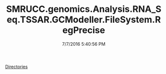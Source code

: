﻿---
title: SMRUCC.genomics.Analysis.RNA_Seq.TSSAR.GCModeller.FileSystem.RegPrecise
date: 7/7/2016 5:40:56 PM
---

[Directories](T-SMRUCC.genomics.Analysis.RNA_Seq.TSSAR.GCModeller.FileSystem.RegPrecise.Directories.html)
